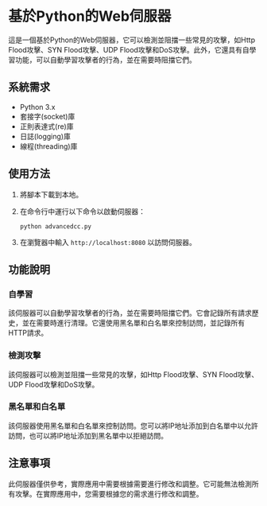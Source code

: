 # 基於Python的Web伺服器

這是一個基於Python的Web伺服器，它可以檢測並阻擋一些常見的攻擊，如Http Flood攻擊、SYN Flood攻擊、UDP Flood攻擊和DoS攻擊。此外，它還具有自學習功能，可以自動學習攻擊者的行為，並在需要時阻擋它們。

## 系統需求

* Python 3.x
* 套接字(socket)庫
* 正則表達式(re)庫
* 日誌(logging)庫
* 線程(threading)庫

## 使用方法

1. 將腳本下載到本地。

2. 在命令行中運行以下命令以啟動伺服器：

   ```
   python advancedcc.py
   ```

3. 在瀏覽器中輸入 `http://localhost:8080` 以訪問伺服器。

## 功能說明

### 自學習

該伺服器可以自動學習攻擊者的行為，並在需要時阻擋它們。它會記錄所有請求歷史，並在需要時進行清理。它還使用黑名單和白名單來控制訪問，並記錄所有HTTP請求。

### 檢測攻擊

該伺服器可以檢測並阻擋一些常見的攻擊，如Http Flood攻擊、SYN Flood攻擊、UDP Flood攻擊和DoS攻擊。

### 黑名單和白名單

該伺服器使用黑名單和白名單來控制訪問。您可以將IP地址添加到白名單中以允許訪問，也可以將IP地址添加到黑名單中以拒絕訪問。

## 注意事項

此伺服器僅供參考，實際應用中需要根據需要進行修改和調整。它可能無法檢測所有攻擊。在實際應用中，您需要根據您的需求進行修改和調整。
